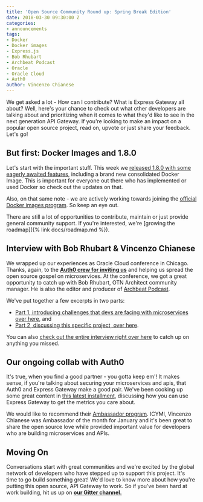 ```yaml
---
title: 'Open Source Community Round up: Spring Break Edition'
date: 2018-03-30 09:30:00 Z
categories:
- announcements
tags:
- Docker
- Docker images
- Express.js
- Bob Rhubart
- Archbeat Podcast
- Oracle
- Oracle Cloud
- Auth0
author: Vincenzo Chianese
---
```


We get asked a lot - How can I contribute? What is Express Gateway all about? Well, here's your chance to check out what other developers are talking about and prioritizing when it comes to what they'd like to see in the next generation API Gateway. If you're looking to make an impact on a popular open source project, read on, upvote or just share your feedback. Let's go!
<!--excerpt-->

## But first: Docker Images and 1.8.0

Let's start with the important stuff. This week we [released 1.8.0 with some eagerly awaited features](https://www.express-gateway.io/whats-inside-express-gateway-1-dot-8-0/), including a brand new consolidated Docker Image. This is important for everyone out there who has implemented or used Docker so check out the updates on that.

Also, on that same note - we are actively working towards joining the [official Docker images program](https://docs.docker.com/docker-hub/official_repos/). So keep an eye out.

There are still a lot of opportunities to contribute, maintain or just provide general community support. If you're interested, we're [growing the roadmap]({% link docs/roadmap.md %}).

## Interview with Bob Rhubart & Vincenzo Chianese

We wrapped up our experiences as Oracle Cloud conference in Chicago. Thanks, again, to the **[Auth0 crew for inviting us](https://auth0.com/)** and helping us spread the open source gospel on microservices. At the conference, we got a great opportunity to catch up with Bob Rhubart, OTN Architect community manager. He is also the editor and producer of [Archbeat Podcast](https://feeds2.feedburner.com/OtnArch2Arch).

We've put together a few excerpts in two parts:
* [Part 1, introducing challenges that devs are facing with microservices over here](https://www.express-gateway.io/interview-vincenzo-chianese-at-oracle-cloud-chicago/), and
* [Part 2, discussing this specific project, over here](https://www.express-gateway.io/interview-pt-dot-2/).

You can also [check out the entire interview right over here](https://www.pscp.tv/OracleDevs/1MnxneykAXYJO) to catch up on anything you missed.

## Our ongoing collab with Auth0
It's true, when you find a good partner - you gotta keep em'! It makes sense, if you're talking about securing your microservices and apis, that Auth0 and Express Gateway make a good pair. We've been cooking up some great content in [this latest installment](https://auth0.com/blog/application-metrics-with-express-gateway/), discussing how you can use Express Gateway to get the metrics you care about.

We would like to recommend their [Ambassador program](https://auth0.com/ambassador-program). ICYMI, Vincenzo Chianese was Ambassador of the month for January and it's been great to share the open source love while provided important value for developers who are building microservices and APIs.

## Moving On

Conversations start with great communities and we're excited by the global network of developers who have stepped up to support this project. It's time to go build something great! We'd love to know more about how you're putting this open source, API Gateway to work. So if you've been hard at work building, hit us up on **[our Gitter channel.](https://gitter.im/ExpressGateway/express-gateway)**
